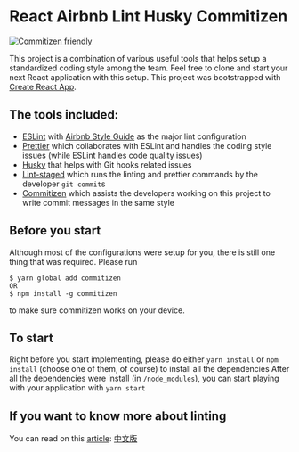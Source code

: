 # React Airbnb Lint Husky Commitizen

[![Commitizen friendly](https://img.shields.io/badge/commitizen-friendly-brightgreen.svg)](http://commitizen.github.io/cz-cli/)

This project is a combination of various useful tools that helps setup a standardized coding style among the team. Feel free to clone and start your next React application with this setup.
This project was bootstrapped with [Create React App](https://github.com/facebook/create-react-app).

## The tools included:

- [ESLint](https://eslint.org/) with [Airbnb Style Guide](https://github.com/airbnb/javascript) as the major lint configuration
- [Prettier](https://prettier.io/) which collaborates with ESLint and handles the coding style issues (while ESLint handles code quality issues)
- [Husky](https://www.npmjs.com/package/husky) that helps with Git hooks related issues
- [Lint-staged](https://www.npmjs.com/package/lint-staged) which runs the linting and prettier commands by the developer `git commit`s
- [Commitizen](https://github.com/commitizen/cz-cli) which assists the developers working on this project to write commit messages in the same style

## Before you start

Although most of the configurations were setup for you, there is still one thing that was required.
Please run

```
$ yarn global add commitizen
OR
$ npm install -g commitizen
```

to make sure commitizen works on your device.

## To start

Right before you start implementing, please do either `yarn install` or `npm install` (choose one of them, of course) to install all the dependencies
After all the dependencies were install (in `/node_modules`), you can start playing with your application with `yarn start`

## If you want to know more about linting

You can read on this [article]():
[中文版](https://medium.com/@danielhu95/set-up-eslint-pipeline-zh-tw-990d7d9eb68e)

